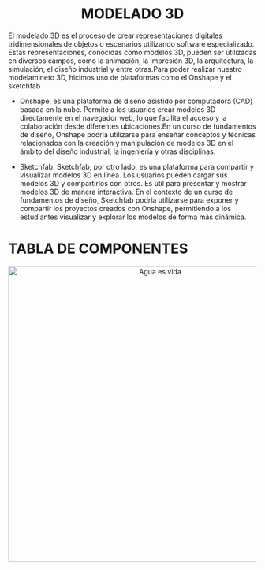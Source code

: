 
<h1 align="center"><b>MODELADO 3D</b></h1>

El modelado 3D es el proceso de crear representaciones digitales tridimensionales de objetos o escenarios utilizando software especializado. Estas representaciones, conocidas como modelos 3D, pueden ser utilizadas en diversos campos, como la animación, la impresión 3D, la arquitectura, la simulación, el diseño industrial y entre otras.Para poder realizar nuestro modelamineto 3D, hicimos uso de plataformas como el Onshape y el sketchfab

* Onshape: es una plataforma de diseño asistido por computadora (CAD) basada en la nube. Permite a los usuarios crear modelos 3D directamente en el navegador web, lo que facilita el acceso y la colaboración desde diferentes ubicaciones.En un curso de fundamentos de diseño, Onshape podría utilizarse para enseñar conceptos y técnicas relacionados con la creación y manipulación de modelos 3D en el ámbito del diseño industrial, la ingeniería y otras disciplinas.

* Sketchfab: Sketchfab, por otro lado, es una plataforma para compartir y visualizar modelos 3D en línea. Los usuarios pueden cargar sus modelos 3D y compartirlos con otros. Es útil para presentar y mostrar modelos 3D de manera interactiva. En el contexto de un curso de fundamentos de diseño, Sketchfab podría utilizarse para exponer y compartir los proyectos creados con Onshape, permitiendo a los estudiantes visualizar y explorar los modelos de forma más dinámica.

# TABLA DE COMPONENTES 
<p align="center">
  <img src="https://i.postimg.cc/3wFNy1CN/Whats-App-Image-2024-02-06-at-10-20-49-PM.jpg)](https://postimg.cc/3yWYVgqQ)" alt="Agua es vida" width="600px" />
</p>
